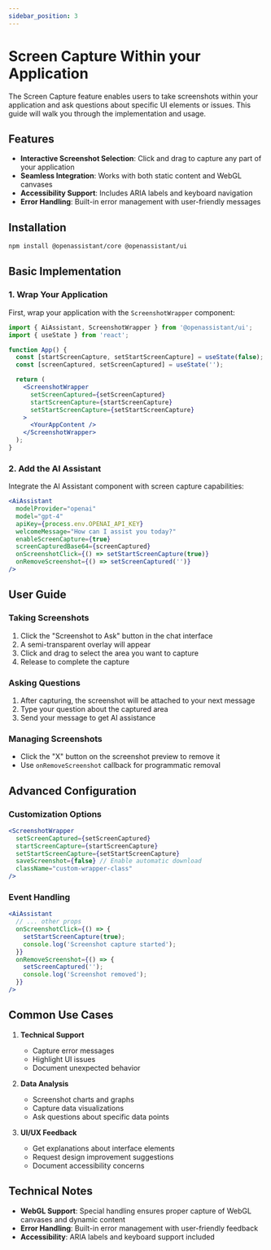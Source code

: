 ```yaml
---
sidebar_position: 3
---
```


# Screen Capture Within your Application

The Screen Capture feature enables users to take screenshots within your application and ask questions about specific UI elements or issues. This guide will walk you through the implementation and usage.

## Features

- **Interactive Screenshot Selection**: Click and drag to capture any part of your application
- **Seamless Integration**: Works with both static content and WebGL canvases
- **Accessibility Support**: Includes ARIA labels and keyboard navigation
- **Error Handling**: Built-in error management with user-friendly messages

## Installation

```bash
npm install @openassistant/core @openassistant/ui
```

## Basic Implementation

### 1. Wrap Your Application

First, wrap your application with the `ScreenshotWrapper` component:

```jsx
import { AiAssistant, ScreenshotWrapper } from '@openassistant/ui';
import { useState } from 'react';

function App() {
  const [startScreenCapture, setStartScreenCapture] = useState(false);
  const [screenCaptured, setScreenCaptured] = useState('');

  return (
    <ScreenshotWrapper
      setScreenCaptured={setScreenCaptured}
      startScreenCapture={startScreenCapture}
      setStartScreenCapture={setStartScreenCapture}
    >
      <YourAppContent />
    </ScreenshotWrapper>
  );
}
```

### 2. Add the AI Assistant

Integrate the AI Assistant component with screen capture capabilities:

```jsx
<AiAssistant
  modelProvider="openai"
  model="gpt-4"
  apiKey={process.env.OPENAI_API_KEY}
  welcomeMessage="How can I assist you today?"
  enableScreenCapture={true}
  screenCapturedBase64={screenCaptured}
  onScreenshotClick={() => setStartScreenCapture(true)}
  onRemoveScreenshot={() => setScreenCaptured('')}
/>
```

## User Guide

### Taking Screenshots

1. Click the "Screenshot to Ask" button in the chat interface
2. A semi-transparent overlay will appear
3. Click and drag to select the area you want to capture
4. Release to complete the capture

### Asking Questions

1. After capturing, the screenshot will be attached to your next message
2. Type your question about the captured area
3. Send your message to get AI assistance

### Managing Screenshots

- Click the "X" button on the screenshot preview to remove it
- Use `onRemoveScreenshot` callback for programmatic removal

## Advanced Configuration

### Customization Options

```jsx
<ScreenshotWrapper
  setScreenCaptured={setScreenCaptured}
  startScreenCapture={startScreenCapture}
  setStartScreenCapture={setStartScreenCapture}
  saveScreenshot={false} // Enable automatic download
  className="custom-wrapper-class"
/>
```

### Event Handling

```jsx
<AiAssistant
  // ... other props
  onScreenshotClick={() => {
    setStartScreenCapture(true);
    console.log('Screenshot capture started');
  }}
  onRemoveScreenshot={() => {
    setScreenCaptured('');
    console.log('Screenshot removed');
  }}
/>
```

## Common Use Cases

1. **Technical Support**
   - Capture error messages
   - Highlight UI issues
   - Document unexpected behavior

2. **Data Analysis**
   - Screenshot charts and graphs
   - Capture data visualizations
   - Ask questions about specific data points

3. **UI/UX Feedback**
   - Get explanations about interface elements
   - Request design improvement suggestions
   - Document accessibility concerns

## Technical Notes

- **WebGL Support**: Special handling ensures proper capture of WebGL canvases and dynamic content
- **Error Handling**: Built-in error management with user-friendly feedback
- **Accessibility**: ARIA labels and keyboard support included

